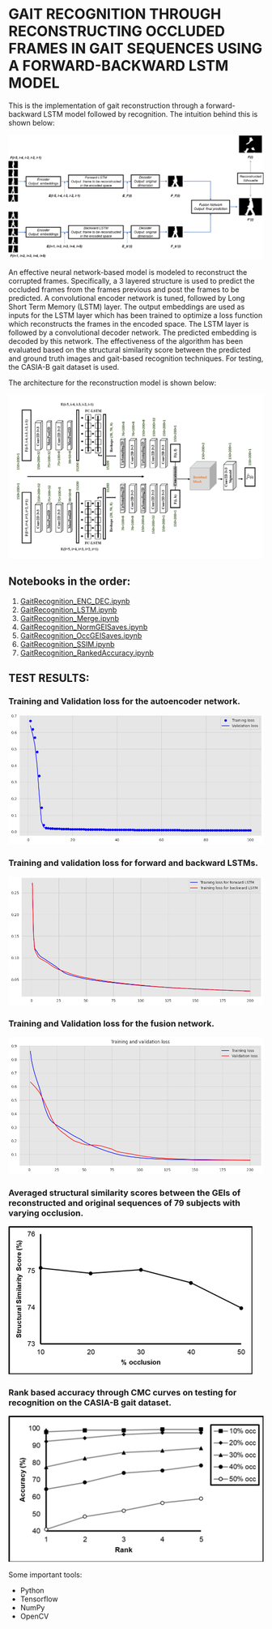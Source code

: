 # GAIT RECOGNITION THROUGH RECONSTRUCTING OCCLUDED FRAMES IN GAIT SEQUENCES USING A FORWARD-BACKWARD LSTM MODEL

This is the implementation of gait reconstruction through a forward-backward LSTM model followed by recognition. The intuition behind this is shown below:

![idea](readmeAssets/proposed-approach.png)

An effective neural network-based model is modeled to reconstruct the corrupted frames. Specifically, a 3 layered structure is used to predict the occluded frames from the frames previous and post the frames to be predicted. A convolutional encoder network is tuned, followed by Long Short Term Memory (LSTM) layer. The output embeddings are used as inputs for the LSTM layer which has been trained to optimize a loss function which reconstructs the frames in the encoded space. The LSTM layer is followed by a convolutional decoder network. The predicted embedding is decoded by this network. The effectiveness of the algorithm has been evaluated based on the structural similarity score between the predicted and ground truth images and gait-based recognition techniques. For testing, the CASIA-B gait dataset is used.

The architecture for the reconstruction model is shown below:

![reconstruction model](readmeAssets/net.png)

## Notebooks in the order:

1. [GaitRecognition_ENC_DEC.ipynb](GaitRecognition_ENC_DEC.ipynb)
1. [GaitRecognition_LSTM.ipynb](GaitRecognition_LSTM.ipynb)
1. [GaitRecognition_Merge.ipynb](GaitRecognition_Merge.ipynb)
1. [GaitRecognition_NormGEISaves.ipynb](GaitRecognition_NormGEISaves.ipynb)
1. [GaitRecognition_OccGEISaves.ipynb](GaitRecognition_OccGEISaves.ipynb)
1. [GaitRecognition_SSIM.ipynb](GaitRecognition_SSIM.ipynb)
1. [GaitRecognition_RankedAccuracy.ipynb](GaitRecognition_RankedAccuracy.ipynb)

## TEST RESULTS:

### Training and Validation loss for the autoencoder network.

![autoencoder](readmeAssets/autoencoder-history.png)

### Training and validation loss for forward and backward LSTMs.

![lstm](readmeAssets/lstm-history.png)

### Training and Validation loss for the fusion network.

![fusion](readmeAssets/fusion-history.png)

### Averaged structural similarity scores between the GEIs of reconstructed and original sequences of 79 subjects with varying occlusion.

![ssim](readmeAssets/ssim.PNG)

### Rank based accuracy through CMC curves on testing for recognition on the CASIA-B gait dataset.

![rank-acc](readmeAssets/rank-acc.PNG)

Some important tools:
- Python
- Tensorflow
- NumPy
- OpenCV